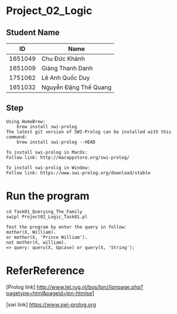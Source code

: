 # Project_02_Logic


## Student Name

| ID  | Name |
| ------------- | ------------- |
| 1651049  | Chu Đức Khánh  |
| 1651009   | Giảng Thanh Danh |
| 1751062   | Lê Anh Quốc Duy |
| 1651032   | Nguyễn Đặng Thế Quang|


## Step
```
Using HomeBrew:
    brew install swi-prolog
The latest git version of SWI-Prolog can be installed with this command: 
    brew install swi-prolog --HEAD

```
```
To install swi-prolog in MacOs:
Follow link: http://macappstore.org/swi-prolog/
```

```
To install swi-prolig in Window:
Follow link: https://www.swi-prolog.org/download/stable
```

# Run the program
```
cd Task01_Querying_The_Family 
swipl Project02_Logic_Task01.pl 
```

```
Test the program by enter the query in follow:
mother(X, William).
or mother(X, 'Prince William').
not mother(X, william).
=> query: queru(X, Upcase) or query(X, 'String');
```
# ReferReference 
[Prolog link] http://www.let.rug.nl/bos/lpn//lpnpage.php?pagetype=html&pageid=lpn-htmlse1

[swi link] https://www.swi-prolog.org
